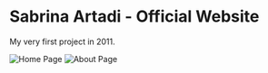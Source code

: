 # Sabrina Artadi - Official Website
My very first project in 2011.

![Home Page](./screenshot2.jpg)
![About Page](./screenshot1.jpg) 
